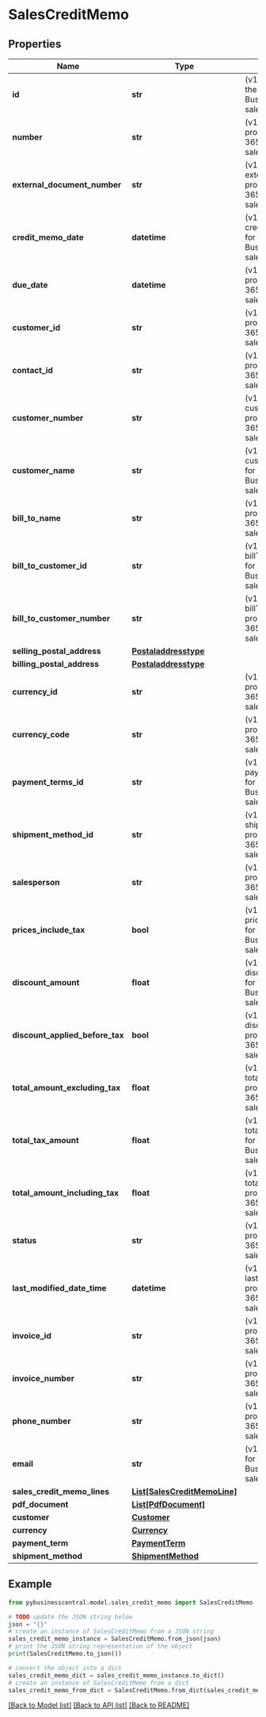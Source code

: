 # SalesCreditMemo


## Properties

Name | Type | Description | Notes
------------ | ------------- | ------------- | -------------
**id** | **str** | (v1.0) The id property for the Dynamics 365 Business Central salesCreditMemo entity | [optional] 
**number** | **str** | (v1.0) The number property for the Dynamics 365 Business Central salesCreditMemo entity | [optional] 
**external_document_number** | **str** | (v1.0) The externalDocumentNumber property for the Dynamics 365 Business Central salesCreditMemo entity | [optional] 
**credit_memo_date** | **datetime** | (v1.0) The creditMemoDate property for the Dynamics 365 Business Central salesCreditMemo entity | [optional] 
**due_date** | **datetime** | (v1.0) The dueDate property for the Dynamics 365 Business Central salesCreditMemo entity | [optional] 
**customer_id** | **str** | (v1.0) The customerId property for the Dynamics 365 Business Central salesCreditMemo entity | [optional] 
**contact_id** | **str** | (v1.0) The contactId property for the Dynamics 365 Business Central salesCreditMemo entity | [optional] 
**customer_number** | **str** | (v1.0) The customerNumber property for the Dynamics 365 Business Central salesCreditMemo entity | [optional] 
**customer_name** | **str** | (v1.0) The customerName property for the Dynamics 365 Business Central salesCreditMemo entity | [optional] 
**bill_to_name** | **str** | (v1.0) The billToName property for the Dynamics 365 Business Central salesCreditMemo entity | [optional] 
**bill_to_customer_id** | **str** | (v1.0) The billToCustomerId property for the Dynamics 365 Business Central salesCreditMemo entity | [optional] 
**bill_to_customer_number** | **str** | (v1.0) The billToCustomerNumber property for the Dynamics 365 Business Central salesCreditMemo entity | [optional] 
**selling_postal_address** | [**Postaladdresstype**](Postaladdresstype.md) |  | [optional] 
**billing_postal_address** | [**Postaladdresstype**](Postaladdresstype.md) |  | [optional] 
**currency_id** | **str** | (v1.0) The currencyId property for the Dynamics 365 Business Central salesCreditMemo entity | [optional] 
**currency_code** | **str** | (v1.0) The currencyCode property for the Dynamics 365 Business Central salesCreditMemo entity | [optional] 
**payment_terms_id** | **str** | (v1.0) The paymentTermsId property for the Dynamics 365 Business Central salesCreditMemo entity | [optional] 
**shipment_method_id** | **str** | (v1.0) The shipmentMethodId property for the Dynamics 365 Business Central salesCreditMemo entity | [optional] 
**salesperson** | **str** | (v1.0) The salesperson property for the Dynamics 365 Business Central salesCreditMemo entity | [optional] 
**prices_include_tax** | **bool** | (v1.0) The pricesIncludeTax property for the Dynamics 365 Business Central salesCreditMemo entity | [optional] 
**discount_amount** | **float** | (v1.0) The discountAmount property for the Dynamics 365 Business Central salesCreditMemo entity | [optional] 
**discount_applied_before_tax** | **bool** | (v1.0) The discountAppliedBeforeTax property for the Dynamics 365 Business Central salesCreditMemo entity | [optional] 
**total_amount_excluding_tax** | **float** | (v1.0) The totalAmountExcludingTax property for the Dynamics 365 Business Central salesCreditMemo entity | [optional] 
**total_tax_amount** | **float** | (v1.0) The totalTaxAmount property for the Dynamics 365 Business Central salesCreditMemo entity | [optional] 
**total_amount_including_tax** | **float** | (v1.0) The totalAmountIncludingTax property for the Dynamics 365 Business Central salesCreditMemo entity | [optional] 
**status** | **str** | (v1.0) The status property for the Dynamics 365 Business Central salesCreditMemo entity | [optional] 
**last_modified_date_time** | **datetime** | (v1.0) The lastModifiedDateTime property for the Dynamics 365 Business Central salesCreditMemo entity | [optional] 
**invoice_id** | **str** | (v1.0) The invoiceId property for the Dynamics 365 Business Central salesCreditMemo entity | [optional] 
**invoice_number** | **str** | (v1.0) The invoiceNumber property for the Dynamics 365 Business Central salesCreditMemo entity | [optional] 
**phone_number** | **str** | (v1.0) The phoneNumber property for the Dynamics 365 Business Central salesCreditMemo entity | [optional] 
**email** | **str** | (v1.0) The email property for the Dynamics 365 Business Central salesCreditMemo entity | [optional] 
**sales_credit_memo_lines** | [**List[SalesCreditMemoLine]**](SalesCreditMemoLine.md) |  | [optional] 
**pdf_document** | [**List[PdfDocument]**](PdfDocument.md) |  | [optional] 
**customer** | [**Customer**](Customer.md) |  | [optional] 
**currency** | [**Currency**](Currency.md) |  | [optional] 
**payment_term** | [**PaymentTerm**](PaymentTerm.md) |  | [optional] 
**shipment_method** | [**ShipmentMethod**](ShipmentMethod.md) |  | [optional] 

## Example

```python
from pybusinesscentral.model.sales_credit_memo import SalesCreditMemo

# TODO update the JSON string below
json = "{}"
# create an instance of SalesCreditMemo from a JSON string
sales_credit_memo_instance = SalesCreditMemo.from_json(json)
# print the JSON string representation of the object
print(SalesCreditMemo.to_json())

# convert the object into a dict
sales_credit_memo_dict = sales_credit_memo_instance.to_dict()
# create an instance of SalesCreditMemo from a dict
sales_credit_memo_from_dict = SalesCreditMemo.from_dict(sales_credit_memo_dict)
```
[[Back to Model list]](../README.md#documentation-for-models) [[Back to API list]](../README.md#documentation-for-api-endpoints) [[Back to README]](../README.md)


